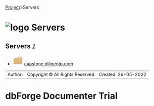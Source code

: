 [Project](../startpage.md)>Servers


# ![logo](../Images/folder64.svg) Servers



## <a name="#Servers"></a>Servers _`1`_
- ![Server](../Images/folder.svg) [capstone.diligentp.com](capstone.diligentp.com/capstone.diligentp.com.md)


||||
|---|---|---|
|Author: |Copyright © All Rights Reserved|Created: 26-05-2022|
# dbForge Documenter Trial